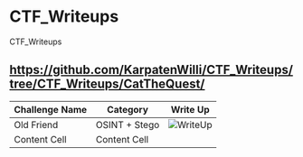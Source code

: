 # CTF_Writeups
CTF_Writeups

## https://github.com/KarpatenWilli/CTF_Writeups/tree/CTF_Writeups/CatTheQuest/


| Challenge Name  | Category | Write Up
| ------------- | ------------- | -------------
| Old Friend  | OSINT + Stego  | ![WriteUp](https://github.com/KarpatenWilli/CTF_Writeups/tree/CTF_Writeups/CatTheQuest/) |
| Content Cell  | Content Cell  |
